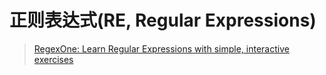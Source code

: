 # 正则表达式(RE, Regular Expressions)

>[RegexOne: Learn Regular Expressions with simple, interactive exercises](https://regexone.com/)
